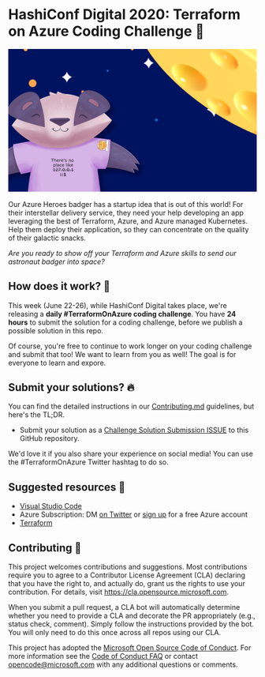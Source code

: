 # HashiConf Digital 2020: Terraform on Azure Coding Challenge 🚀

![Space Badger](assets/Badger-ToA.png)

Our Azure Heroes badger has a startup idea that is out of this world! For their interstellar delivery service, they need your help developing an app leveraging the best of Terraform, Azure, and Azure managed Kubernetes. Help them deploy their application, so they can concentrate on the quality of their galactic snacks.

*Are you ready to show off your Terraform and Azure skills to send our astronaut badger into space?*

## How does it work? 🧰

This week (June 22-26), while HashiConf Digital takes place, we're releasing a **daily #TerraformOnAzure coding challenge**. You have **24 hours** to submit the solution for a coding challenge, before we publish a possible solution in this repo.

Of course, you're free to continue to work longer on your coding challenge and submit that too! We want to learn from you as well! The goal is for everyone to learn and expore.

## Submit your solutions? 🔥

You can find the detailed instructions in our [Contributing.md](Contributing.md) guidelines, but here's the TL;DR.

* Submit your solution as a [Challenge Solution Submission ISSUE](https://github.com/Terraform-On-Azure-Workshop/terraform-azure-hashiconf2020/issues/new/choose) to this GitHub repository.

We'd love it if you also share your experience on social media! You can use the #TerraformOnAzure Twitter hashtag to do so.

## Suggested resources 🚀

* [Visual Studio Code](https://code.visualstudio.com)
* Azure Subscription: DM [on Twitter](https://twitter.com/msdev_nl) or [sign up](https://azure.microsoft.com/en-us/free/) for a free Azure account
* [Terraform](https://www.terraform.io/)

## Contributing 🚩

This project welcomes contributions and suggestions. Most contributions require you to agree to a Contributor License Agreement (CLA) declaring that you have the right to, and actually do, grant us the rights to use your contribution. For details, visit https://cla.opensource.microsoft.com.

When you submit a pull request, a CLA bot will automatically determine whether you need to provide a CLA and decorate the PR appropriately (e.g., status check, comment). Simply follow the instructions provided by the bot. You will only need to do this once across all repos using our CLA.

This project has adopted the [Microsoft Open Source Code of Conduct](https://opensource.microsoft.com/codeofconduct/). For more information see the [Code of Conduct FAQ](https://opensource.microsoft.com/codeofconduct/faq/) or contact [opencode@microsoft.com](mailto:opencode@microsoft.com) with any additional questions or comments.
